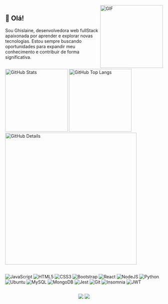 <img align="right" height="200" width="200" alt="GIF" src="https://octocat-generator-assets.githubusercontent.com/my-octocat-1615588100394.png" width="400px"/>

## :wave: Olá!

Sou Ghislaine, desenvolvedora web fullStack apaixonada por aprender e explorar novas tecnologias. Estou sempre buscando oportunidades para expandir meu conhecimento e contribuir de forma significativa.

##
<div>
<img alt="GitHub Stats" width="200px" src="http://github-profile-summary-cards.vercel.app/api/cards/stats?username=Lenakirara&theme=tokyonight"/>
<img alt="GitHub Top Langs" width="200px" src="http://github-profile-summary-cards.vercel.app/api/cards/repos-per-language?username=Lenakirara&theme=tokyonight"/>
<img alt="GitHub Details" width="420px" src="http://github-profile-summary-cards.vercel.app/api/cards/profile-details?username=Lenakirara&theme=tokyonight"/>
</div>

##
<div>
  
  ![JavaScript](https://img.shields.io/badge/javascript-%23323330.svg?style=for-the-badge&logo=javascript&logoColor=%23F7DF1E)
  ![HTML5](https://img.shields.io/badge/html5-%23E34F26.svg?style=for-the-badge&logo=html5&logoColor=white)
  ![CSS3](https://img.shields.io/badge/css3-%231572B6.svg?style=for-the-badge&logo=css3&logoColor=white)
  ![Bootstrap](https://img.shields.io/badge/bootstrap-%238511FA.svg?style=for-the-badge&logo=bootstrap&logoColor=white)
  ![React](https://img.shields.io/badge/react-%2320232a.svg?style=for-the-badge&logo=react&logoColor=%2361DAFB)
  ![NodeJS](https://img.shields.io/badge/node.js-6DA55F?style=for-the-badge&logo=node.js&logoColor=white)
  ![Python](https://img.shields.io/badge/python-3670A0?style=for-the-badge&logo=python&logoColor=ffdd54)
  ![Ubuntu](https://img.shields.io/badge/Ubuntu-E95420?style=for-the-badge&logo=ubuntu&logoColor=white)
  ![MySQL](https://img.shields.io/badge/mysql-%2300f.svg?style=for-the-badge&logo=mysql&logoColor=white)
  ![MongoDB](https://img.shields.io/badge/MongoDB-%234ea94b.svg?style=for-the-badge&logo=mongodb&logoColor=white)
  ![Jest](https://img.shields.io/badge/-jest-%23C21325?style=for-the-badge&logo=jest&logoColor=white)
  ![Git](https://img.shields.io/badge/git-%23F05033.svg?style=for-the-badge&logo=git&logoColor=white)
  ![Insomnia](https://img.shields.io/badge/Insomnia-black?style=for-the-badge&logo=insomnia&logoColor=5849BE)
  ![JWT](https://img.shields.io/badge/JWT-black?style=for-the-badge&logo=JSON%20web%20tokens)

</div>

##

<div align="center">
  <a href = "mailto:glenox79@gmail.com"><img src="https://img.shields.io/badge/Gmail-D14836?style=for-the-badge&logo=gmail&logoColor=white" target="_blank"></a>
  <a href="https://www.linkedin.com/in/glatorraca/" target="_blank"><img src="https://img.shields.io/badge/-LinkedIn-%230077B5?style=for-the-badge&logo=linkedin&logoColor=white" target="_blank"></a>
</div>
